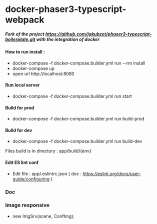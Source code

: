# docker-phaser3-typescript-webpack


##### Fork of the project https://github.com/jakubzet/phaser3-typescript-boilerplate.git with the integration of docker

#### How to run install :

* docker-compose -f docker-compose.builder.yml run --rm install
* docker-compose up
* open url http://localhost:8080

#### Run local server
* docker-compose -f docker-compose.builder.yml run start

#### Build for prod
* docker-compose -f docker-compose.builder.yml run build-prod

#### Build for dev
* docker-compose -f docker-compose.builder.yml run build-dev

Files build is in directory : app/build/{env}

#### Edit ES lint conf

* Edit file : app/.eslintrc.json ( doc : https://eslint.org/docs/user-guide/configuring )



### Doc

### Image responsive
 - new ImgSrv(scene, ConfImg);
    

